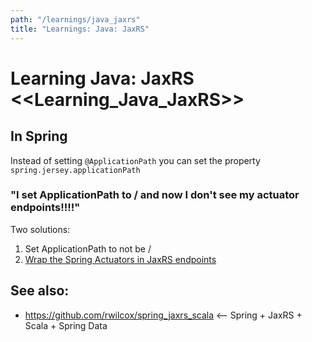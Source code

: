 ```yaml
---
path: "/learnings/java_jaxrs"
title: "Learnings: Java: JaxRS"
---
```


# Learning Java: JaxRS <<Learning_Java_JaxRS>>


## In Spring

Instead of setting `@ApplicationPath` you can set the property `spring.jersey.applicationPath`

### "I set ApplicationPath to / and now I don't see my actuator endpoints!!!!"

Two solutions:

  1. Set ApplicationPath to not be /
  2. [Wrap the Spring Actuators in JaxRS endpoints](http://ruhkopf.name/blog/exposing-spring-actuator-endpoints-via-jersey-jax-rs)
  
  
## See also:

  * https://github.com/rwilcox/spring_jaxrs_scala   <-- Spring + JaxRS + Scala + Spring Data

